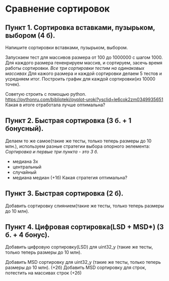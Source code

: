 # Cравнение сортировок

## Пункт 1. Cортировка вставками, пузырьком, выбором (4 б).
Напишите сортировки вставками, пузырьком, выбором.

Запускаем тест для массивов размера от 100 до 1000000 с шагом 1000.
Для каждого размера гененрируем массив, и сортируем, засечь время работы сортировки.
*Все три сортировки тестим на одинаковых массивах*
Для кажого размера и каждой сортировки делаем 5 тестов и усредняем итог.
Построить график для каждой сортировки(из 10000 точек). 

Советую строить с помощью python.
https://pythonru.com/biblioteki/pyplot-uroki?ysclid=le6cok2zm0349935651 
Какая в итоге отработала лучше оптимальна?


## Пункт 2. Быстрая сортировка  (3 б. + 1 бонусный).
Делаем то же самое(такие же тесты, только теперь размеры до 10 млн.), используем разные стратегии выбора опорного эелемента:
*Сортировка и первые три пункта - это 3 б.*
* медиана 3х 
* центральный 
* случайный 
* медиана медиан (+1б)
Какая стратегия оптимальна?

## Пункт 3. Быстрая сортировка (2 б).
Добавить сортировку слиянием(такие же тесты, только теперь размеры до 10 млн).

## Пункт 4. Цифровая сортировка(LSD + MSD*) (3 б. + 4 бонус).
Добавить цифровую сортировку(LSD) для uint32_y (такие же тесты, только теперь размеры до 10 млн).

Добавить MSD сортировку для uint32_y (такие же тесты, только теперь размеры до 10 млн). (+2б)
Добавить MSD сортировку для строк, потестить на массивах строк (+2б)
